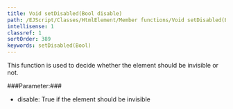 ```yaml
---
title: Void setDisabled(Bool disable)
path: /EJScript/Classes/HtmlElement/Member functions/Void setDisabled(Bool disable)
intellisense: 1
classref: 1
sortOrder: 389
keywords: setDisabled(Bool)
---
```


This function is used to decide whether the element should be invisible or not.



###Parameter:###


 - disable: True if the element should be invisible


